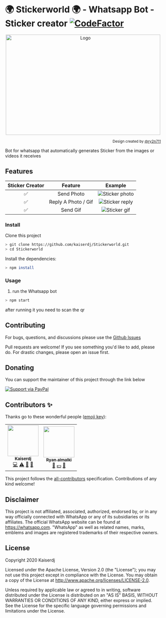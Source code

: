 # 🌍 Stickerworld 🌍 - Whatsapp Bot - Sticker creator [![CodeFactor](https://www.codefactor.io/repository/github/kaiserdj/stickerworld/badge)](https://www.codefactor.io/repository/github/kaiserdj/stickerworld)

<p align="center">
  <img align="center" src="https://user-images.githubusercontent.com/5487950/103039426-2fc51c00-4571-11eb-896e-0842b21b7a2c.png" alt="Logo" width="500" height="324">
</p>
<p align="right"><sub>
  Design created by <a target="_blank" href="https://github.com/ry2n711">@ry2n711</a>
</ub></p>

Bot for whatsapp that automatically generates Sticker from the images or videos it receives

## Features

| Sticker Creator |                Feature           |                                                         Example                                                     |
| :-----------: | :--------------------------------: | :-----------------------------------------------------------------------------------------------------------------: |
|       ✅       | Send Photo                       |![Sticker photo](https://user-images.githubusercontent.com/5487950/97725908-fde28c80-1ace-11eb-9f7b-7cb1fc9063b9.gif)|
|       ✅       | Reply A Photo / Gif              |![Sticker reply](https://user-images.githubusercontent.com/5487950/97725958-0aff7b80-1acf-11eb-8987-be41f35497ee.gif)|
|       ✅       | Send Gif                         |![Sticker gif](https://user-images.githubusercontent.com/5487950/97725988-12bf2000-1acf-11eb-86b4-7e9522d89069.gif)  |

### Install
Clone this project

```bash
> git clone https://github.com/kaiserdj/Stickerworld.git
> cd Stickerworld
```

Install the dependencies:

```bash
> npm install
```

### Usage
1. run the Whatsapp bot

```bash
> npm start
```

after running it you need to scan the qr

## Contributing

For bugs, questions, and discussions please use the [Github Issues](https://github.com/kaiserdj/Stickerworld/issues)

Pull requests are welcome! If you see something you'd like to add, please do. For drastic changes, please open an issue first.

## Donating

You can support the maintainer of this project through the link below

[![Support via PayPal](https://cdn.rawgit.com/twolfson/paypal-github-button/1.0.0/dist/button.svg)](https://www.paypal.me/kaiserdj/)

## Contributors ✨

Thanks go to these wonderful people ([emoji key](https://allcontributors.org/docs/en/emoji-key)):

<!-- ALL-CONTRIBUTORS-LIST:START - Do not remove or modify this section -->
<!-- prettier-ignore-start -->
<!-- markdownlint-disable -->
<table>
  <tr>
    <td align="center"><a href="http://kaiserdj.github.io"><img src="https://avatars2.githubusercontent.com/u/5487950?v=4" width="100px;" alt=""/><br /><sub><b>Kaiserdj</b></sub></a><br /><a href="https://github.com/kaiserdj/Stickerworld/commits?author=kaiserdj" title="Code">💻</a> <a href="https://github.com/kaiserdj/Stickerworld/commits?author=kaiserdj" title="Tests">⚠️</a> <a href="#projectManagement-kaiserdj" title="Project Management">📆</a> <a href="#tool-kaiserdj" title="Tools">🔧</a></td>
    <td align="center"><a href="https://github.com/ry2n711"><img src="https://avatars1.githubusercontent.com/u/36896768?v=4" width="100px;" alt=""/><br /><sub><b>Ryan almalki</b></sub></a><br /><a href="#ideas-ry2n711" title="Ideas, Planning, & Feedback">🤔</a> <a href="#financial-ry2n711" title="Financial">💵</a> <a href="#design-ry2n711" title="Design">🎨</a></td>
  </tr>
</table>

<!-- markdownlint-enable -->
<!-- prettier-ignore-end -->
<!-- ALL-CONTRIBUTORS-LIST:END -->

This project follows the [all-contributors](https://github.com/all-contributors/all-contributors) specification. Contributions of any kind welcome!

## Disclaimer

This project is not affiliated, associated, authorized, endorsed by, or in any way officially connected with WhatsApp or any of its subsidiaries or its affiliates. The official WhatsApp website can be found at https://whatsapp.com. "WhatsApp" as well as related names, marks, emblems and images are registered trademarks of their respective owners.

## License

Copyright 2020 Kaiserdj

Licensed under the Apache License, Version 2.0 (the "License");
you may not use this project except in compliance with the License.
You may obtain a copy of the License at http://www.apache.org/licenses/LICENSE-2.0.

Unless required by applicable law or agreed to in writing, software
distributed under the License is distributed on an "AS IS" BASIS,
WITHOUT WARRANTIES OR CONDITIONS OF ANY KIND, either express or implied.
See the License for the specific language governing permissions and
limitations under the License.
